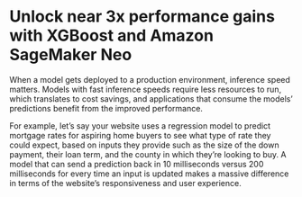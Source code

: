 
# Unlock near 3x performance gains with XGBoost and Amazon SageMaker Neo

When a model gets deployed to a production environment, inference speed matters. Models with fast inference speeds require less resources to run, which translates to cost savings, and applications that consume the models’ predictions benefit from the improved performance.

For example, let’s say your website uses a regression model to predict mortgage rates for aspiring home buyers to see what type of rate they could expect, based on inputs they provide such as the size of the down payment, their loan term, and the county in which they’re looking to buy. A model that can send a prediction back in 10 milliseconds versus 200 milliseconds for every time an input is updated makes a massive difference in terms of the website’s responsiveness and user experience.

